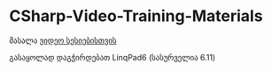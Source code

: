 # CSharp-Video-Training-Materials

მასალა [ვიდეო სესიებისთვის](https://www.youtube.com/watch?v=_AAU31_wQBM&list=PLYP-hCnmiCeSGE24obGijeM4I_wl3DEBO&index=1)

გასაყოლად დაგჭირდებათ LinqPad6 (სასურველია 6.11)